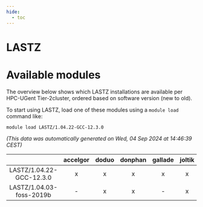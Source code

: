 ```yaml
---
hide:
  - toc
---
```


LASTZ
=====

# Available modules


The overview below shows which LASTZ installations are available per HPC-UGent Tier-2cluster, ordered based on software version (new to old).

To start using LASTZ, load one of these modules using a `module load` command like:

```shell
module load LASTZ/1.04.22-GCC-12.3.0
```

*(This data was automatically generated on Wed, 04 Sep 2024 at 14:46:39 CEST)*  

| |accelgor|doduo|donphan|gallade|joltik|shinx|skitty|
| :---: | :---: | :---: | :---: | :---: | :---: | :---: | :---: |
|LASTZ/1.04.22-GCC-12.3.0|x|x|x|x|x|-|x|
|LASTZ/1.04.03-foss-2019b|-|x|x|-|x|-|x|
